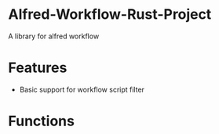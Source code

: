 # Alfred-Workflow-Rust-Project
A library for alfred workflow


# Features
* Basic support for workflow script filter

# Functions